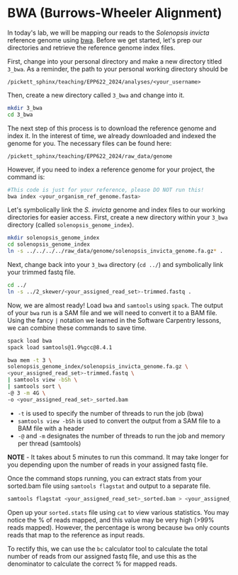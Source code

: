 # BWA (Burrows-Wheeler Alignment)
In today's lab, we will be mapping our reads to the _Solenopsis invicta_ reference genome using [bwa](http://bio-bwa.sourceforge.net/). Before we get started, let's prep our directories and retrieve the reference genome index files.

First, change into your personal directory and make a new directory titled `3_bwa`. As a reminder, the path to your personal working directory should be 
```
/pickett_sphinx/teaching/EPP622_2024/analyses/<your_username>
```

Then, create a new directory called `3_bwa` and change into it.

```bash
mkdir 3_bwa
cd 3_bwa
```

The next step of this process is to download the reference genome and index it. In the interest of time, we already downloaded and indexed the genome for you. The necessary files can be found here: 
```
/pickett_sphinx/teaching/EPP622_2024/raw_data/genome
```

However, if you need to index a reference genome for your project, the command is:

```bash
#This code is just for your reference, please DO NOT run this!
bwa index <your_organism_ref_genome.fasta>
```

Let's symbolically link the _S. invicta_ genome and index files to our working directories for easier access. First, create a new directory within your `3_bwa` directory (called `solenopsis_genome_index`).

```bash
mkdir solenopsis_genome_index
cd solenopsis_genome_index
ln -s ../../../../raw_data/genome/solenopsis_invicta_genome.fa.gz* .
```
Next, change back into your `3_bwa` directory (`cd ../`) and symbolically link your trimmed fastq file.

```bash
cd ../
ln -s ../2_skewer/<your_assigned_read_set>-trimmed.fastq .
```

Now, we are almost ready! Load `bwa` and `samtools` using `spack`. The output of your `bwa` run is a SAM file and we will need to convert it to a BAM file. Using the fancy `|` notation we learned in the Software Carpentry lessons, we can combine these commands to save time.

```bash
spack load bwa
spack load samtools@1.9%gcc@8.4.1

bwa mem -t 3 \
solenopsis_genome_index/solenopsis_invicta_genome.fa.gz \
<your_assigned_read_set>-trimmed.fastq \
| samtools view -bSh \
| samtools sort \
-@ 3 -m 4G \
-o <your_assigned_read_set>_sorted.bam 
```
* `-t` is used to specify the number of threads to run the job (bwa) 
* `samtools view -bSh` is used to convert the output from a SAM file to a BAM file with a header 
* `-@` and `-m` designates the number of threads to run the job and memory per thread (samtools)

**NOTE** - It takes about 5 minutes to run this command. It may take longer for you depending upon the number of reads in your assigned fastq file.

Once the command stops running, you can extract stats from your sorted.bam file using `samtools flagstat` and output to a separate file.

```bash
samtools flagstat <your_assigned_read_set>_sorted.bam > <your_assigned_read_set>_sorted.stats
```

Open up your `sorted.stats` file using `cat` to view various statistics. You may notice the % of reads mapped, and this value may be very high (>99% reads mapped). However, the percentage is wrong because `bwa` only counts reads that map to the reference as input reads. 

To rectify this, we can use the `bc` calculator tool to calculate the total number of reads from our assigned fastq file, and use this as the denominator to calculate the correct % for mapped reads.